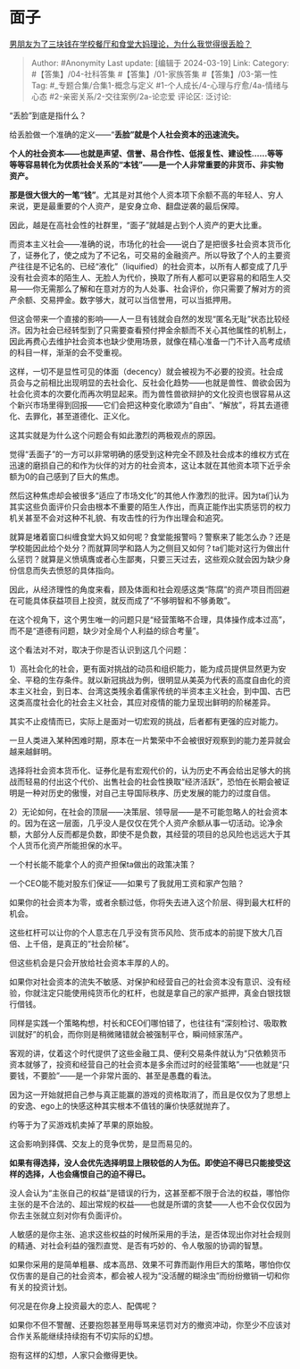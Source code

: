 # 面子
[男朋友为了三块钱在学校餐厅和食堂大妈理论，为什么我觉得很丢脸？](https://www.zhihu.com/question/648184251/answer/3435446030)

> Author: #Anonymity
> Last update: [编辑于 2024-03-19]
> Link:
> Category: #【答集】/04-社科答集 #【答集】/01-家族答集 #【答集】/03-第一性
> Tag: #_专题合集/合集1-概念与定义 #1-个人成长/4-心理与疗愈/4a-情绪与心态 #2-亲密关系/2-交往案例/2a-论恋爱
> 评论区:
> 泛讨论:

“丢脸”到底是指什么？

给丢脸做一个准确的定义——“**丢脸”就是个人社会资本的迅速流失。**

**个人的社会资本——也就是声望、信誉、易合作性、低报复性、建设性……等等等等容易转化为优质社会关系的“本钱”——是一个人非常重要的非货币、非实物资产。**

**那是很大很大的一笔“钱”**。尤其是对其他个人资本项下余额不高的年轻人、穷人来说，更是最重要的个人资产，是安身立命、翻盘逆袭的最后保障。

因此，越是在高社会性的社群里，“面子”就越是占到个人资产的更大比重。

而资本主义社会——准确的说，市场化的社会——说白了是把很多社会资本货币化了，证券化了，使之成为了不记名，可交易的金融资产。所以导致了个人的主要资产往往是不记名的、已经“液化”（liquified）的社会资本，以所有人都变成了几乎没有社会资本的陌生人、无脸人为代价，换取了所有人都可以更容易的和陌生人交易——你无需那么了解和在意对方的为人处事、社会评价，你只需要了解对方的资产余额、交易押金。数字够大，就可以当信誉用，可以当抵押用。

但这会带来一个直接的影响——人一旦有钱就会自然的发现“匿名无耻”状态比较经济。因为社会已经转型到了只需要查看预付押金余额而不关心其他属性的机制上，因此再费心去维护社会资本也缺少使用场景，就像在精心准备一门不计入高考成绩的科目一样，渐渐的会不受重视。

这样，一切不是显性可见的体面（decency）就会被视为不必要的投资。社会成员会与之前相比出现明显的去社会化、反社会化趋势——也就是兽性、兽欲会因为社会化资本的次要化而再次明显起来。而为兽性兽欲辩护的文化投资也很容易从这个新兴市场里得到回报——它们会把这种变化歌颂为“自由”、“解放”，将其去道德化、去罪化，甚至道德化、正义化。

这其实就是为什么这个问题会有如此激烈的两极观点的原因。

觉得“丢面子”的一方可以非常明确的感受到这种完全不顾及社会成本的维权方式在迅速的磨损自己的和作为伙伴的对方的社会资本，这让本就在其他资本项下近乎余额为0的自己感到了巨大的焦虑。

然后这种焦虑却会被很多“适应了市场文化”的其他人作激烈的批评。因为ta们认为其实这些负面评价只会由根本不重要的陌生人作出，而真正能作出实质惩罚的权力机关甚至不会对这种不礼貌、有攻击性的行为作出理会和追究。

就算是堵着窗口纠缠食堂大妈又如何呢？食堂能报警吗？警察来了能怎么办？还是学校能因此给个处分？而就算同学和路人为之侧目又如何？ta们能对这行为做出什么惩罚？就算是义愤填膺或者心生鄙夷，只要三天过去，这些观众就会因为缺少身份信息而失去愤怒的具体指向。

因此，从经济理性的角度来看，顾及体面和社会观感这类“陈腐”的资产项目而回避在可能具体获益项目上投资，就反而成了“不够明智和不够勇敢”。

在这个视角下，这个男生唯一的问题只是“经营策略不合理，具体操作成本过高”，而不是“道德有问题，缺少对全局个人利益的综合考量”。

这个看法对不对，取决于你是否认识到这几个问题：

1）高社会化的社会，更有面对挑战的动员和组织能力，能为成员提供显然更为安全、平稳的生存条件。就以新冠挑战为例，很明显从美英为代表的高度自由化的资本主义社会，到日本、台湾这类残余着儒家传统的半资本主义社会，到中国、古巴这类高度社会化的社会主义社会，其应对疫情的能力呈现出鲜明的阶梯差异。

其实不止疫情而已，实际上是面对一切宏观的挑战，后者都有更强的应对能力。

一旦人类进入某种困难时期，原本在一片繁荣中不会被很好观察到的能力差异就会越来越鲜明。

选择将社会资本货币化、证券化是有宏观代价的，认为历史不再会给出足够大的挑战而轻易的付出这个代价、出售社会的社会性换取“经济活跃”，恐怕在长期会被证明是一种对历史的傲慢，对自己主导国际秩序、历史发展的能力的过度自信。

2）无论如何，在社会的顶层——决策层、领导层——是不可能忽略人的社会资本的。因为在这一层面，几乎没人是仅仅在凭个人资产余额从事一切活动。论净余额，大部分人反而都是负数，即使不是负数，其经营的项目的总风险也远远大于其个人货币化资产所能担保的水平。

一个村长能不能拿个人的资产担保ta做出的政策决策？

一个CEO能不能对股东们保证——如果亏了我就用工资和家产包赔？

如果你的社会资本为零，或者余额过低，你将失去进入这个阶层、得到最大杠杆的机会。

这些杠杆可以让你的个人意志在几乎没有货币风险、货币成本的前提下放大几百倍、上千倍，是真正的“社会阶梯”。

但这些机会是只会开放给社会资本丰厚的人的。

如果你对社会资本的流失不敏感、对保护和经营自己的社会资本没有意识、没有经验，你就注定只能使用纯货币化的杠杆，也就是拿自己的家产抵押，真金白银找银行借钱。

同样是实践一个策略构想，村长和CEO们哪怕错了，也往往有“深刻检讨、吸取教训就好”的机会，而你则是稍微赌错就会被强制平仓，瞬间倾家荡产。

客观的讲，仗着这个时代提供了这些金融工具、便利交易条件就认为“只依赖货币资本就够了，投资和经营自己的社会资本是多余而过时的经营策略”——也就是“只要钱，不要脸”——是一个非常片面的、甚至是愚蠢的看法。

因为这一开始就把自己参与真正能赢的游戏的资格取消了，而且是仅仅为了思想上的安逸、ego上的快感这种其实根本不值钱的廉价快感就抛弃了。

约等于为了买游戏机卖掉了苹果的原始股。

这会影响到择偶、交友上的竞争优势，是显而易见的。

**如果有得选择，没人会优先选择明显上限较低的人为伍。即使迫不得已只能接受这样的选择，人也会痛恨自己的迫不得已。**

没人会认为“主张自己的权益”是错误的行为，这甚至都不限于合法的权益，哪怕你主张的是不合法的、超出常规的权益——也就是所谓的贪婪——人也不会仅仅因为你去主张就立刻对你有负面评价。

人敏感的是你主张、追求这些权益的时候所采用的手法，是否体现出你对社会规则的精通、对社会利益的强烈直觉、是否有巧妙的、令人敬服的协调的智慧。

如果你采用的是简单粗暴、成本高昂、效果不可靠而副作用巨大的策略，哪怕你仅仅伤害的是自己的社会资本，都会被人视为“没活醒的糊涂虫”而纷纷撤销一切和你有关的投资计划。

何况是在你身上投资最大的恋人、配偶呢？

如果你不但不警醒、还要抱怨甚至用辱骂来惩罚对方的撤资冲动，你至少不应该对合作关系能继续持续抱有不切实际的幻想。

抱有这样的幻想，人家只会撤得更快。
